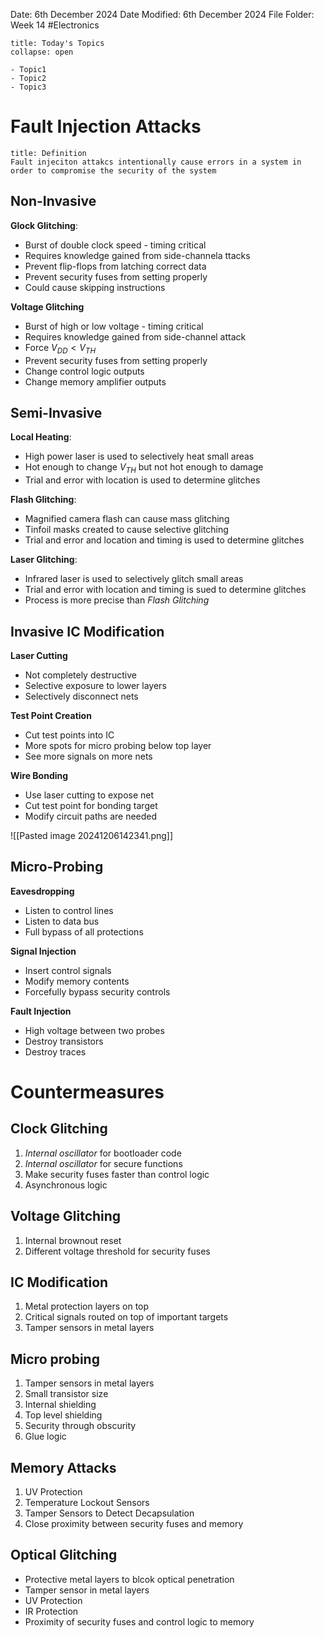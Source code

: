 Date: 6th December 2024
Date Modified: 6th December 2024
File Folder: Week 14
#Electronics

```ad-abstract
title: Today's Topics
collapse: open

- Topic1
- Topic2
- Topic3

```

# Fault Injection Attacks

```ad-summary
title: Definition
Fault injeciton attakcs intentionally cause errors in a system in order to compromise the security of the system
```

## Non-Invasive 

**Glock Glitching**:
- Burst of double clock speed - timing critical
- Requires knowledge gained from side-channela ttacks
- Prevent flip-flops from latching correct data
- Prevent security fuses from setting properly
- Could cause skipping instructions

**Voltage Glitching**
- Burst of high or low voltage - timing critical
- Requires knowledge gained from side-channel attack
- Force $V_{DD} < V_{TH}$
- Prevent security fuses from setting properly
- Change control logic outputs
- Change memory amplifier outputs

## Semi-Invasive

**Local Heating**:
- High power laser is used to selectively heat small areas
- Hot enough to change $V_{TH}$ but not hot enough to damage
- Trial and error with location is used to determine glitches

**Flash Glitching**:
- Magnified camera flash can cause mass glitching
- Tinfoil masks created to cause selective glitching
- Trial and error and location and timing is used to determine glitches

**Laser Glitching**:
- Infrared laser is used to selectively glitch small areas
- Trial and error with location and timing is sued to determine glitches
- Process is more precise than *Flash Glitching*
## Invasive IC Modification

**Laser Cutting**
- Not completely destructive
- Selective exposure to lower layers
- Selectively disconnect nets

**Test Point Creation**
- Cut test points into IC
- More spots for micro probing below top layer
- See more signals on more nets

**Wire Bonding**
- Use laser cutting to expose net
- Cut test point for bonding target
- Modify circuit paths are needed

![[Pasted image 20241206142341.png]]

## Micro-Probing

**Eavesdropping**
- Listen  to control lines
- Listen to data bus
- Full bypass of all protections

**Signal Injection**
- Insert control signals
- Modify memory contents
- Forcefully bypass security controls

**Fault Injection**
- High voltage between two probes
- Destroy transistors
- Destroy traces

# Countermeasures

## Clock Glitching

1. *Internal oscillator* for bootloader code
2. *Internal oscillator* for secure functions
3. Make security fuses faster than control logic
4. Asynchronous logic

## Voltage Glitching

1. Internal brownout reset
2. Different voltage threshold for security fuses

## IC Modification

1. Metal protection layers on top
2. Critical signals routed on top of important targets
3. Tamper sensors in metal layers

## Micro probing

1. Tamper sensors in metal layers
2. Small transistor size
3. Internal shielding
4. Top level shielding
5. Security through obscurity
6. Glue logic

## Memory Attacks

1. UV Protection
2. Temperature Lockout Sensors
3. Tamper Sensors to Detect Decapsulation
4. Close proximity between security fuses and memory

## Optical Glitching

- Protective metal layers to blcok optical penetration
- Tamper sensor in metal layers
- UV Protection
- IR Protection
- Proximity of security fuses and control logic to memory



